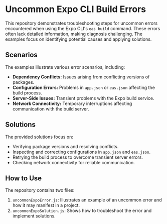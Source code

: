 # Uncommon Expo CLI Build Errors

This repository demonstrates troubleshooting steps for uncommon errors encountered when using the Expo CLI's `eas build` command.  These errors often lack detailed information, making diagnosis challenging. The examples focus on identifying potential causes and applying solutions.

## Scenarios

The examples illustrate various error scenarios, including:

*   **Dependency Conflicts:** Issues arising from conflicting versions of packages.
*   **Configuration Errors:** Problems in `app.json` or `eas.json` affecting the build process.
*   **Server-Side Issues:** Transient problems with the Expo build service.
*   **Network Connectivity:** Temporary interruptions affecting communication with the build server.

## Solutions

The provided solutions focus on:

*   Verifying package versions and resolving conflicts.
*   Inspecting and correcting configurations in `app.json` and `eas.json`.
*   Retrying the build process to overcome transient server errors.
*   Checking network connectivity for reliable communication.

## How to Use

The repository contains two files:

1.  `uncommonExpoError.js`: Illustrates an example of an uncommon error and how it may manifest in a project.
2.  `uncommonExpoSolution.js`:  Shows how to troubleshoot the error and implement solutions.